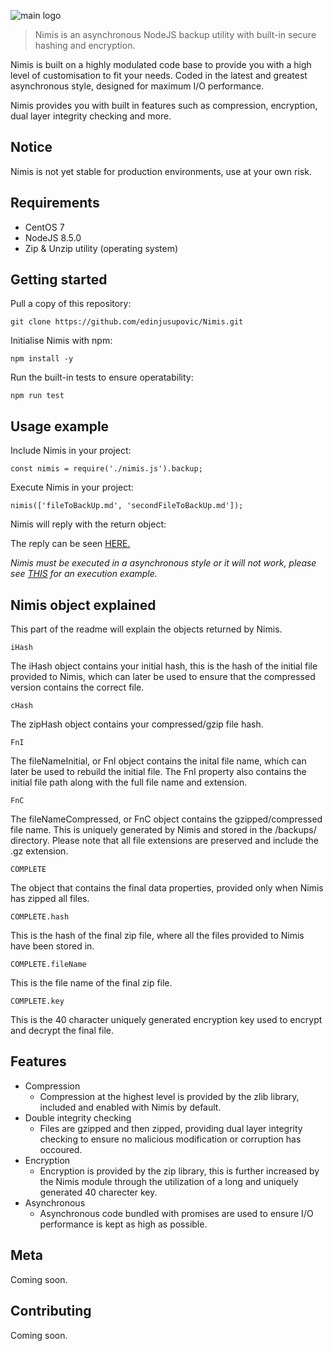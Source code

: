 ![main logo](https://i.imgur.com/hWe5gZi.png?raw=true "Main Logo")
> Nimis is an asynchronous NodeJS backup utility with built-in secure hashing and encryption. 


Nimis is built on a highly modulated code base to provide you with a high level of customisation to fit your needs. Coded in the latest and greatest asynchronous style, designed for maximum I/O performance. 

Nimis provides you with built in features such as compression, encryption, dual layer integrity checking and more. 

## Notice

Nimis is not yet stable for production environments, use at your own risk.

## Requirements

* CentOS 7 
* NodeJS 8.5.0 
* Zip & Unzip utility (operating system) 

## Getting started


Pull a copy of this repository: 

```
git clone https://github.com/edinjusupovic/Nimis.git
```

Initialise Nimis with npm: 

```
npm install -y
```

Run the built-in tests to ensure operatability: 

```
npm run test
```

## Usage example

Include Nimis in your project: 

```
const nimis = require('./nimis.js').backup;
```

Execute Nimis in your project: 

```
nimis(['fileToBackUp.md', 'secondFileToBackUp.md']);
```

Nimis will reply with the return object: 

The reply can be seen [HERE.](https://pastebin.com/raw/T9TfyhNi) 


_Nimis must be executed in a asynchronous style or it will not work, please see [THIS](https://pastebin.com/raw/KKx0UYFi)  for an execution example._

## Nimis object explained

This part of the readme will explain the objects returned by Nimis.

```iHash```

The iHash object contains your initial hash, this is the hash of the initial file provided to Nimis, which can later be used to ensure that the compressed version contains the correct file. 

```cHash```

The zipHash object contains your compressed/gzip file hash.

```FnI```

The fileNameInitial, or FnI object contains the inital file name, which can later be used to rebuild the initial file. The FnI property also contains the initial file path along with the full file name and extension. 

```FnC```

The fileNameCompressed, or FnC object contains the gzipped/compressed file name. This is uniquely generated by Nimis and stored in the /backups/ directory. Please note that all file extensions are preserved and include the .gz extension. 


```COMPLETE```

The object that contains the final data properties, provided only when Nimis has zipped all files. 

```COMPLETE.hash```

This is the hash of the final zip file, where all the files provided to Nimis have been stored in. 

```COMPLETE.fileName```

This is the file name of the final zip file. 

```COMPLETE.key```

This is the 40 character uniquely generated encryption key used to encrypt and decrypt the final file.

## Features

* Compression 
    * Compression at the highest level is provided by the zlib library, included and enabled with Nimis by default. 
* Double integrity checking 
    * Files are gzipped and then zipped, providing dual layer integrity checking to ensure no malicious modification or corruption has occoured. 
* Encryption 
    * Encryption is provided by the zip library, this is further increased by the Nimis module through the utilization of a long and uniquely generated 40 charecter key.
* Asynchronous 
    * Asynchronous code bundled with promises are used to ensure I/O performance is kept as high as possible.

## Meta

Coming soon.

## Contributing

Coming soon.